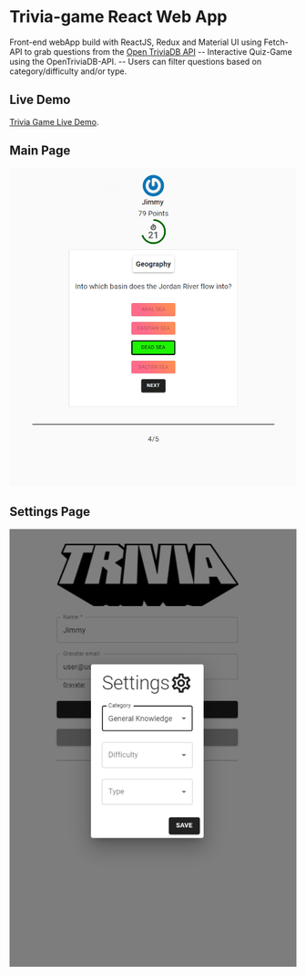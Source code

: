 # Trivia-game React Web App

Front-end webApp build with ReactJS, Redux and Material UI using Fetch-API to grab questions from the [Open TriviaDB API](https://opentdb.com/)
-- Interactive Quiz-Game using the OpenTriviaDB-API. 
-- Users can filter questions based on category/difficulty and/or type.

## Live Demo
[Trivia Game Live Demo](https://matheuspor.github.io/trivia-game/).

## Main Page
![alt text](./images/question.png)

## Settings Page
![alt text](./images/settings.png)
